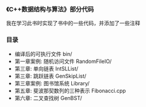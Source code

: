 
### 《C++数据结构与算法》部分代码
我在学习此书时实现了书中的一些代码，并添加了一些注释

### 目录
+ 编译后的可执行文件 bin/
+ 第一章案例: 随机访问文件 RandomFileIO/
+ 第三章: 单向链表 IntSLList/
+ 第三章: 跳跃链表 GenSkipList/
+ 第三章案例: 图书馆系统 Library/
+ 第五章: 斐波那契数列的三种表示 Fibonacci.cpp
+ 第六章: 二叉查找树 GenBST/